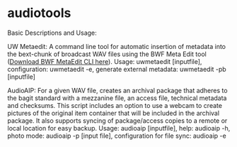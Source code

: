 # audiotools

Basic Descriptions and Usage:

UW Metaedit: A command line tool for automatic insertion of metadata into the bext-chunk of broadcast WAV files using the BWF Meta Edit tool (<a href="http://bwfmetaedit.sourceforge.net/Download/Mac_OS/">Download BWF MetaEdit CLI here</a>).
Usage: uwmetaedit [inputfile], configuration: uwmetaedit -e, generate external metadata: uwmetaedit -pb [inputfile]

AudioAIP: For a given WAV file, creates an archival package that adheres to the bagit standard with a mezzanine file, an access file, technical metadata and checksums.  This script includes an option to use a webcam to create pictures of the original item container that will be included in the archival package.  It also supports syncing of package/access copies to a remote or local location for easy backup. Usage: audioaip [inputfile], help: audioaip -h, photo mode: audioaip -p [input file], configuration for file sync: audioaip -e

